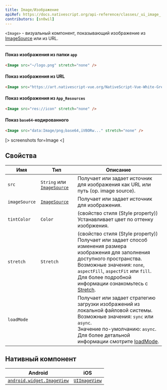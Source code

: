 ```yaml
---
title: Image/Изображение
apiRef: https://docs.nativescript.org/api-reference/classes/_ui_image_.image
contributors: [sn0wil]
---
```


`<Image>` - визуальный компонент, показывающий изображение из [ImageSource](https://docs.nativescript.org/api-reference/modules/_image_source_) или из URL.

---

#### Показ изображения из папки `app`

```html
<Image src="~/logo.png" stretch="none" />
```

#### Показ изображения из URL

```html
<Image src="https://art.nativescript-vue.org/NativeScript-Vue-White-Green.png" stretch="none" />
```

#### Показ изображения из `App_Resources`

```html
<Image src="res://icon" stretch="none" />
```

#### Показ `base64`-кодированного

```html
<Image src="data:Image/png;base64,iVBORw..." stretch="none" />
```

[> screenshots for=Image <]

## Свойства

| Имя | Тип | Описание |
|------|------|-------------|
| `src` | `String` или [`ImageSource`](https://docs.nativescript.org/api-reference/modules/_image_source_) | Получает или задает источник для изображения как URL или путь (ор. image source).
|`imageSource` | [`ImageSource`](https://docs.nativescript.org/api-reference/modules/_image_source_) | Получает или задает источник для изображения.
| `tintColor` | `Color` | (свойство стиля (Style property)) Устанавливает цвет по оттенку изобржения.
| `stretch` | `Stretch` | (свойство стиля (Style property)) Получает или задает способ изменения размера изображения для заполнения доступного пространства.<br/>Возможные значения: `none`, `aspectFill`, `aspectFit` или `fill`.<br/>Для более подробной информации ознакомьтесь с [Stretch](https://docs.nativescript.org/api-reference/modules/_ui_enums_.stretch). 
| `loadMode` | | Получает или задает стратегию загрузки изображений из локальной файловой системы.<br/>Возможные значения: `sync` или `async`.<br/>Значение по-умолчанию: `async`.<br/>Для более детальной информации смотрите [loadMode](https://docs.nativescript.org/api-reference/classes/_ui_image_.image#loadmode).

## Нативный компонент

| Android | iOS |
|---------|-----|
| [`android.widget.ImageView`](https://developer.android.com/reference/android/widget/ImageView.html) | [`UIImageView`](https://developer.apple.com/documentation/uikit/uiimageview)